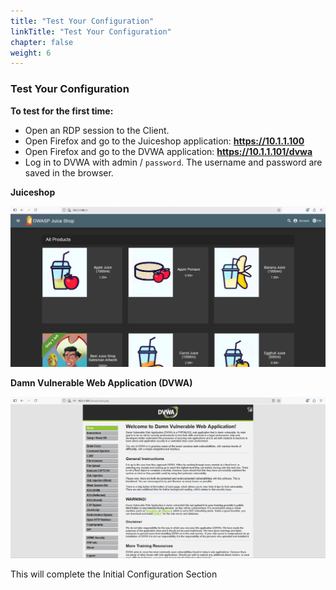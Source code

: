 ```yaml
---
title: "Test Your Configuration"
linkTitle: "Test Your Configuration"
chapter: false
weight: 6
---
```

### **Test Your Configuration**

**To test for the first time:**

- Open an RDP session to the Client.
- Open Firefox and go to the Juiceshop application: **https://10.1.1.100**
- Open Firefox and go to the DVWA application: **https://10.1.1.101/dvwa**
- Log in to DVWA with admin / ```password```. The username and password are saved in the browser.

**Juiceshop**

![](juiceshop-test.png)

**Damn Vulnerable Web Application \(DVWA\)**

![](dvwa-test.png)

This will complete the Initial Configuration Section
